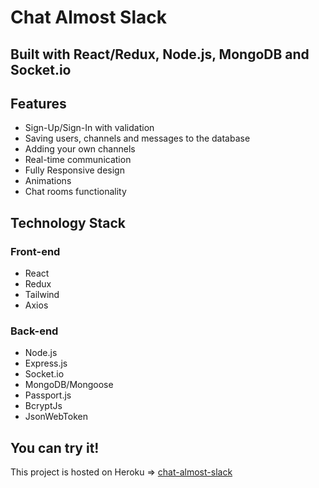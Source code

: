 # Chat Almost Slack 

## Built with React/Redux, Node.js, MongoDB and Socket.io

## Features

* Sign-Up/Sign-In with validation
* Saving users, channels and messages to the database
* Adding your own channels
* Real-time communication
* Fully Responsive design
* Animations
* Chat rooms functionality

## Technology Stack 

### Front-end

* React
* Redux
* Tailwind
* Axios

### Back-end

* Node.js
* Express.js
* Socket.io
* MongoDB/Mongoose
* Passport.js
* BcryptJs
* JsonWebToken

## You can try it!

This project is hosted on Heroku => [chat-almost-slack](https://chat-almost-slack.herokuapp.com/)


